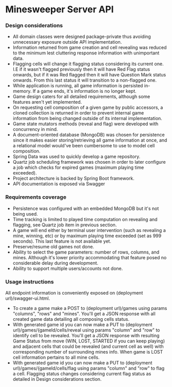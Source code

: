 # Minesweeper Server API

### Design considerations

* All domain classes were designed package-private thus avoiding unnecessary exposure outside API implementation.
* Information returned from game creation and cell revealing was reduced to the minimum lest cluttering response information with unimportant data.
* Flagging cells will change it flagging status considering its current one. I.E if it wasn't flagged previously then it will have Red Flag status onwards, but if it was Red flagged then it will have Question Mark status onwards. From this last status it will transition to a non-flagged one.
* While application is running, all game information is persisted in-memory. If a game ends, it's information is no longer kept.
* Game design caters for all detailed requirements, although some features aren't yet implemented.
* On requesting cell composition of a given game by public accessors, a cloned collection is returned in order to prevent internal game information from being changed outside of its internal implementation.
* Game state mutators methods (reveal and flag) were developed with concurrency in mind.
* A document-oriented database (MongoDB) was chosen for persistence since it makes easier storing/retrieving all game information at once, and a relational model would've been cumbersome to use to model cell composition.
* Spring Data was used to quickly develop a game repository.
* Quartz job scheduling framework was chosen in order to later configure a job which checks for expired games (maximum playing time exceeded).
* Project architecture is backed by Spring Boot framework.
* API documentation is exposed via Swagger

### Requirements coverage
* Persistence was configured with an embedded MongoDB but it's not being used.
* Time tracking is limited to played time computation on revealing and flagging, see Quartz job item in previous section.
* A game will end either by terminal user intervention (such as revealing a mine, winning, etc) or by maximum playing time exceeded (set as 999 seconds). This last feature is not available yet.
* Preserve/resume old games not done.
* Ability to select the game parameters: number of rows, columns, and mines. Although it's
lower priority accommodating that feature posed no considerable delay during development.
* Ability to support multiple users/accounts not done.

### Usage instructions
All endpoint information is conveniently exposed on (deployment url)/swagger-ui.html.
* To create a game make a POST to (deployment url)/games using params "columns", "rows" and "mines". You'll get a JSON response with all created game data detailing all composing cells status.
* With generated game id you can now make a PUT to (deployment url)/games/{gameId/cells/reveal using params "column" and "row" to identify cell to be revealed. You'll get a JSON response with resulting Game Status from move (WIN, LOST, STARTED if you can keep playing)
and adjacent cells that could be revealed (and current cell as well) with corresponding number of surrounding mines info. When game is LOST cell information pertains to all mine cells.
* With generated game id you can now make a PUT to (deployment url)/games/{gameId/cells/flag using params "column" and "row" to flag a cell. Flagging status changes considering current flag status as detailed in Design considerations section.